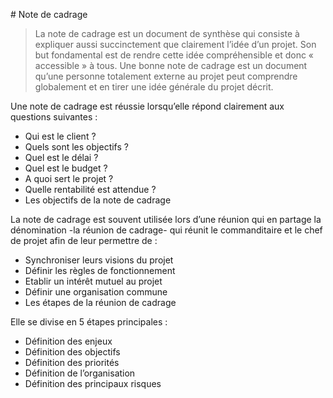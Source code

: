 <link rel="stylesheet" href="https://maxcdn.bootstrapcdn.com/bootstrap/3.3.1/css/bootstrap.min.css">
<link rel="stylesheet" href="https://maxcdn.bootstrapcdn.com/bootstrap/3.3.1/css/bootstrap-theme.min.css">
<script src="https://maxcdn.bootstrapcdn.com/bootstrap/3.3.1/js/bootstrap.min.js"></script>

#<span class="glyphicon glyphicon-pencil" aria-hidden="true"></span> Note de cadrage

> La note de cadrage est un document de synthèse qui consiste à expliquer aussi succinctement que clairement l’idée d’un projet. Son but fondamental est de rendre cette idée compréhensible et donc « accessible » à tous. Une bonne note de cadrage est un document qu’une personne totalement externe au projet peut comprendre globalement et en tirer une idée générale du projet décrit.

Une note de cadrage est réussie lorsqu’elle répond clairement aux questions suivantes :  

* Qui est le client ?  
* Quels sont les objectifs ?  
* Quel est le délai ?  
* Quel est le budget ?  
* A quoi sert le projet ?  
* Quelle rentabilité est attendue ?  
* Les objectifs de la note de cadrage  

La note de cadrage est souvent utilisée lors d’une réunion qui en partage la dénomination -la réunion de cadrage- qui réunit le commanditaire et le chef de projet afin de leur permettre de :  

* Synchroniser leurs visions du projet  
* Définir les règles de fonctionnement  
* Etablir un intérêt mutuel au projet  
* Définir une organisation commune  
* Les étapes de la réunion de cadrage  

Elle se divise en 5 étapes principales :

* Définition des enjeux  
* Définition des objectifs  
* Définition des priorités  
* Définition de l’organisation  
* Définition des principaux risques  
